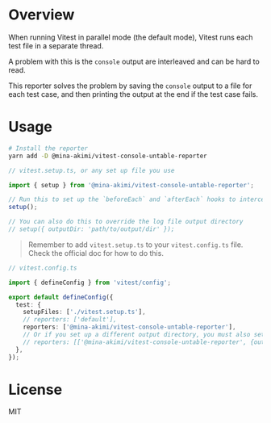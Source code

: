 # Overview

When running Vitest in parallel mode (the default mode), Vitest runs each test file in a separate thread.

A problem with this is the `console` output are interleaved and can be hard to read.

This reporter solves the problem by saving the `console` output to a file for each test case, and then printing the
output at the end if the test case fails.

# Usage

```sh
# Install the reporter
yarn add -D @mina-akimi/vitest-console-untable-reporter
```

```ts
// vitest.setup.ts, or any set up file you use

import { setup } from '@mina-akimi/vitest-console-untable-reporter';

// Run this to set up the `beforeEach` and `afterEach` hooks to intercept console output and save it to a file.
setup();

// You can also do this to override the log file output directory
// setup({ outputDir: 'path/to/output/dir' });
```

> Remember to add `vitest.setup.ts` to your `vitest.config.ts` file. Check the official doc for how to do this.

```ts
// vitest.config.ts

import { defineConfig } from 'vitest/config';

export default defineConfig({
  test: {
    setupFiles: ['./vitest.setup.ts'],
    // reporters: ['default'],
    reporters: ['@mina-akimi/vitest-console-untable-reporter'],
    // Or if you set up a different output directory, you must also set it correctly here, otherwise the reporter cannot find the log files.
    // reporters: [['@mina-akimi/vitest-console-untable-reporter', {outputDir: 'path/to/output/dir'}]],
  },
});
```

# License

MIT
